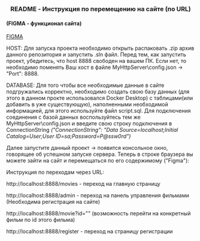 <h3 align="center"> README - Инструкция по перемещению на сайте (по URL) </h3>
<h4>(FIGMA - функционал сайта) </h4>

[FIGMA]([https://www.figma.com/design/27MFM5D4OFnPZgZbwPc4tK/Untitled?node-id=1-1413&t=ab9rq5pXGn4wGg5s-0/](https://www.figma.com/design/CtVRXZiBbU1Q8DOMki60gN/Untitled?node-id=0-1&t=8m42QEe3jkECsqTi-1))

HOST: Для запуска проекта необходимо открыть распаковать .zip архив данного репозитория и запустить .sln файл. Перед тем, как запустить проект, убедитесь, что host 8888 свободен на вашем ПК. Если нет, то необходимо поменять Ваш хост в файле MyHttpServer\config.json -> "Port": 8888.

DATABASE: Для того чтобы все необходимые данные в сайте подгружались корректно, необходимо создать свою базу данных (для этого в данном прокте использовался Docker Desktop) с таблицами(или добавить в уже существующую), наполненными необходимой информацией, для этого используйте файл script.sql.
Для подключения соединения с базой данных воспользуйтесь тем же MyHttpServer\config.json и введите свою строку подключения в  ConnectionString _("ConnectionString": "Data Source=localhost;Initial Catalog=User;User ID=sa;Password=P@ssw0rd")_

Далее запустите данный проект -> появится консольное окно, говорящее об успешном запуске сервера.
Теперь в строке браузера вы можете зайти на сайт и перемещаться по его содержимому ("Figma"):

Инструкция по переходам через URL:

http://localhost:8888/movies - переход на главную страницу

http://localhost:8888/admin - переход на панель управления фильмами (Необходима регистрация на сайте)

http://localhost:8888/movie?id="" (возможность перейти на конкретный фильм по id этого фильма)

http://localhost:8888/register - переход на страницу регистрации
